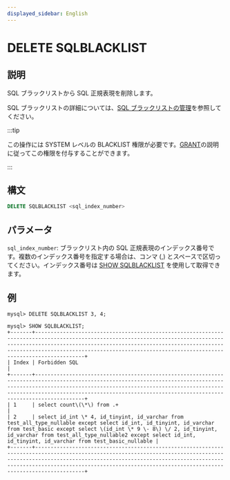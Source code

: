 ```yaml
---
displayed_sidebar: English
---
```


# DELETE SQLBLACKLIST

## 説明

SQL ブラックリストから SQL 正規表現を削除します。

SQL ブラックリストの詳細については、[SQL ブラックリストの管理](../../../administration/Blacklist.md)を参照してください。

:::tip

この操作には SYSTEM レベルの BLACKLIST 権限が必要です。[GRANT](../account-management/GRANT.md)の説明に従ってこの権限を付与することができます。

:::

## 構文

```SQL
DELETE SQLBLACKLIST <sql_index_number>
```

## パラメータ

`sql_index_number`: ブラックリスト内の SQL 正規表現のインデックス番号です。複数のインデックス番号を指定する場合は、コンマ (,) とスペースで区切ってください。インデックス番号は [SHOW SQLBLACKLIST](../Administration/SHOW_SQLBLACKLIST.md) を使用して取得できます。

## 例

```Plain
mysql> DELETE SQLBLACKLIST 3, 4;

mysql> SHOW SQLBLACKLIST;
+-------+--------------------------------------------------------------------------------------------------------------------------------------------------------------------------------------------------------------------------------------------------------------------------------------------------------+
| Index | Forbidden SQL                                                                                                                                                                                                                                                                                          |
+-------+--------------------------------------------------------------------------------------------------------------------------------------------------------------------------------------------------------------------------------------------------------------------------------------------------------+
| 1     | select count\(\*\) from .+                                                                                                                                                                                                                                                                             |
| 2     | select id_int \* 4, id_tinyint, id_varchar from test_all_type_nullable except select id_int, id_tinyint, id_varchar from test_basic except select \(id_int \* 9 \- 8\) \/ 2, id_tinyint, id_varchar from test_all_type_nullable2 except select id_int, id_tinyint, id_varchar from test_basic_nullable |
+-------+--------------------------------------------------------------------------------------------------------------------------------------------------------------------------------------------------------------------------------------------------------------------------------------------------------+
```
